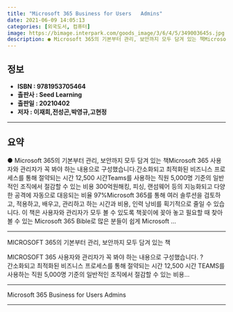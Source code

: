 ```yaml
---
title: "Microsoft 365 Business for Users   Admins"
date: 2021-06-09 14:05:13
categories: [외국도서, 컴퓨터]
image: https://bimage.interpark.com/goods_image/3/6/4/5/349003645s.jpg
description: ● Microsoft 365의 기본부터 관리, 보안까지 모두 담겨 있는 책Microsoft 365 사용자와 관리자가 꼭 봐야 하는 내용으로 구성했습니다.간소화되고 최적화된 비즈니스 프로세스를 통해 절약되는 시간 12,500 시간Teams를 사용하는 직원 5,000명 기준의 일반적인 조
---
```


## **정보**

- **ISBN : 9781953705464**
- **출판사 : Seed Learning**
- **출판일 : 20210402**
- **저자 : 이재희,전성곤,박영규,고현정**

------



## **요약**

●  Microsoft 365의 기본부터 관리, 보안까지 모두 담겨 있는 책Microsoft 365 사용자와 관리자가 꼭 봐야 하는 내용으로 구성했습니다.간소화되고 최적화된 비즈니스 프로세스를 통해 절약되는 시간 12,500 시간Teams를 사용하는 직원 5,000명 기준의 일반적인 조직에서 절감할 수 있는 비용 300억원해킹, 피싱, 랜섬웨어 등의 지능화되고 다양한 공격에 자동으로 대응되는 비율 97%Microsoft 365를 통해 여러 솔루션을 검토하고, 적용하고, 배우고, 관리하고 하는 시간과 비용, 인력 낭비를 획기적으로 줄일 수 있습니다. 이 책은 사용자와 관리자가 모두 볼 수 있도록 책꽂이에 꽂아 놓고 필요할 때 찾아볼 수 있는 Microsoft 365 Bible로 많은 분들이 쉽게 Microsoft ...

------

MICROSOFT 365의 기본부터 관리, 보안까지 모두 담겨 있는 책

MICROSOFT 365 사용자와 관리자가 꼭 봐야 하는 내용으로 구성했습니다.
?	
간소화되고 최적화된 비즈니스 프로세스를 통해 절약되는 시간 12,500 시간
TEAMS를 사용하는 직원 5,000명 기준의 일반적인 조직에서 절감할 수 있는 비용... 

------


Microsoft 365 Business for Users   Admins 

------


